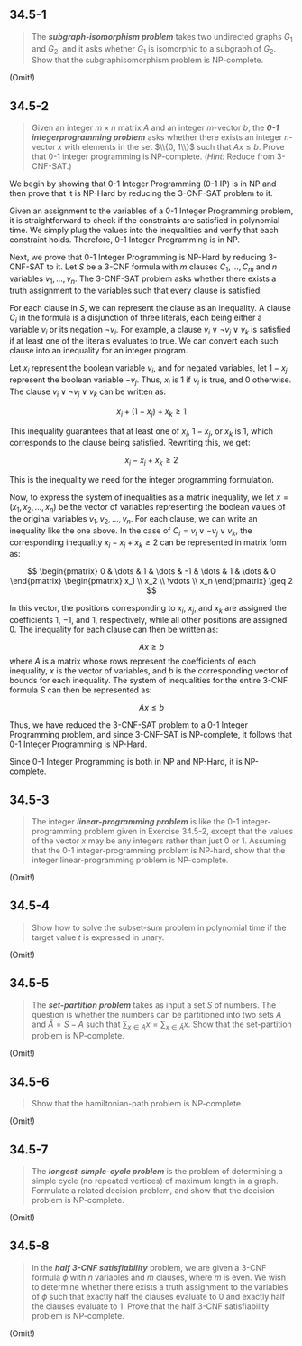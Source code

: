 ## 34.5-1

> The **_subgraph-isomorphism problem_** takes two undirected graphs $G_1$ and $G_2$, and it asks whether $G_1$ is isomorphic to a subgraph of $G_2$. Show that the subgraphisomorphism problem is $\text{NP-complete}$.

(Omit!)

## 34.5-2

> Given an integer $m \times n$ matrix $A$ and an integer $m$-vector $b$, the **_0-1 integerprogramming problem_** asks whether there exists an integer $n$-vector $x$ with elements in the set $\\{0, 1\\}$ such that $Ax \le b$. Prove that 0-1 integer programming is $\text{NP-complete}$. ($\textit{Hint:}$ Reduce from $\text{3-CNF-SAT}$.)

We begin by showing that 0-1 Integer Programming (0-1 IP) is in NP and then
prove that it is NP-Hard by reducing the 3-CNF-SAT problem to it.

Given an assignment to the variables of a 0-1 Integer Programming problem, it is
straightforward to check if the constraints are satisfied in polynomial time. We
simply plug the values into the inequalities and verify that each constraint
holds. Therefore, 0-1 Integer Programming is in NP.

Next, we prove that 0-1 Integer Programming is NP-Hard by reducing 3-CNF-SAT to
it. Let $S$ be a 3-CNF formula with $m$ clauses $C_1, \dots, C_m$ and $n$
variables $v_1, \dots, v_n$. The 3-CNF-SAT problem asks whether there exists a
truth assignment to the variables such that every clause is satisfied.

For each clause in $S$, we can represent the clause as an inequality. A clause
$C_i$ in the formula is a disjunction of three literals, each being either a
variable $v_i$ or its negation $\neg v_i$. For example, a clause $v_i \vee \neg
v_j \vee v_k$ is satisfied if at least one of the literals evaluates to true. We
can convert each such clause into an inequality for an integer program. 

Let $x_i$ represent the boolean variable $v_i$, and for negated variables, let
$1 - x_j$ represent the boolean variable $\neg v_j$.
Thus, $x_i$ is 1 if $v_i$ is true, and 0 otherwise.
The clause $v_i \vee \neg v_j \vee v_k$ can be written as:

$$
x_i + (1 - x_j) + x_k \geq 1
$$

This inequality guarantees that at least one of $x_i$, $1 - x_j$, or $x_k$ is 1, which corresponds to the clause being satisfied. Rewriting this, we get:

$$
x_i - x_j + x_k \geq 2
$$

This is the inequality we need for the integer programming formulation. 

Now, to express the system of inequalities as a matrix inequality, we let $x =
(x_1, x_2, \dots, x_n)$ be the vector of variables representing the boolean
values of the original variables $v_1, v_2, \dots, v_n$. For each clause, we can
write an inequality like the one above. In the case of 
$C_i = v_i \vee \neg v_j \vee v_k$, the corresponding inequality $x_i - x_j + x_k \geq 2$ can be
represented in matrix form as:

$$
\begin{pmatrix}
0 & \dots & 1 & \dots & -1 & \dots & 1 & \dots & 0
\end{pmatrix}
\begin{pmatrix}
x_1 \\
x_2 \\
\vdots \\
x_n
\end{pmatrix}
\geq 2
$$

In this vector, the positions corresponding to $x_i$, $x_j$, and $x_k$ are assigned the coefficients $1$, $-1$, and $1$, respectively, while all other positions are assigned 0. The inequality for each clause can then be written as:

$$
A x \geq b
$$
where $A$ is a matrix whose rows represent the coefficients of each inequality, $x$ is the vector of variables, and $b$ is the corresponding vector of bounds for each inequality. The system of inequalities for the entire 3-CNF formula $S$ can then be represented as:

$$
A x \leq b
$$

Thus, we have reduced the 3-CNF-SAT problem to a 0-1 Integer Programming problem, and since 3-CNF-SAT is NP-complete, it follows that 0-1 Integer Programming is NP-Hard.

Since 0-1 Integer Programming is both in NP and NP-Hard, it is NP-complete.

## 34.5-3

> The integer **_linear-programming problem_** is like the 0-1 integer-programming problem given in Exercise 34.5-2, except that the values of the vector $x$ may be any integers rather than just $0$ or $1$. Assuming that the 0-1 integer-programming problem is $\text{NP-hard}$, show that the integer linear-programming problem is $\text{NP-complete}$.

(Omit!)

## 34.5-4

> Show how to solve the subset-sum problem in polynomial time if the target value $t$ is expressed in unary.

(Omit!)

## 34.5-5

> The **_set-partition problem_** takes as input a set $S$ of numbers. The question is whether the numbers can be partitioned into two sets $A$ and $\bar A = S - A$ such that $\sum_{x \in A} x = \sum_{x \in \bar A} x$. Show that the set-partition problem is $\text{NP-complete}$.

(Omit!)

## 34.5-6

> Show that the hamiltonian-path problem is $\text{NP-complete}$.

(Omit!)

## 34.5-7

> The **_longest-simple-cycle problem_** is the problem of determining a simple cycle (no repeated vertices) of maximum length in a graph. Formulate a related decision problem, and show that the decision problem is $\text{NP-complete}$.

(Omit!)

## 34.5-8

> In the **_half 3-CNF satisfiability_** problem, we are given a $\text{3-CNF}$ formula $\phi$ with $n$ variables and $m$ clauses, where $m$ is even. We wish to determine whether there exists a truth assignment to the variables of $\phi$ such that exactly half the clauses evaluate to $0$ and exactly half the clauses evaluate to $1$. Prove that the half $\text{3-CNF}$ satisfiability problem is $\text{NP-complete}$.

(Omit!)
